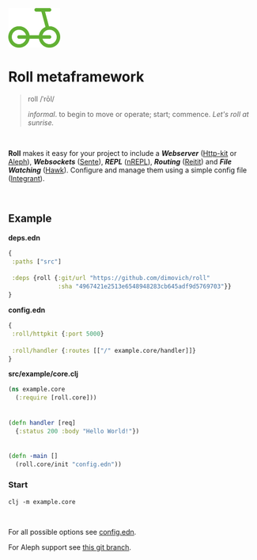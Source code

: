 <img height="80px" src="/resources/roll.png">

# Roll metaframework

>  roll   /ˈrōl/
>
>  _informal_. to begin to move or operate; start; commence.
>  _Let's roll at sunrise._

<br>

__Roll__ makes it easy for your project to include a ___Webserver___ ([Http-kit](http://www.http-kit.org/) or [Aleph](https://aleph.io/)), ___Websockets___ ([Sente](https://github.com/ptaoussanis/sente)), ___REPL___ ([nREPL](https://github.com/clojure-emacs/cider-nrepl)), ___Routing___ ([Reitit](https://github.com/metosin/reitit)) and ___File Watching___ ([Hawk](https://github.com/wkf/hawk)). Configure and manage them using a simple config file ([Integrant](https://github.com/weavejester/integrant)).

<br>

## Example

__deps.edn__

``` clojure
{
 :paths ["src"]

 :deps {roll {:git/url "https://github.com/dimovich/roll"
              :sha "4967421e2513e6548948283cb645adf9d5769703"}}
}
```



__config.edn__

```clojure
{
 :roll/httpkit {:port 5000}

 :roll/handler {:routes [["/" example.core/handler]]}
}
```



__src/example/core.clj__

``` clojure
(ns example.core
  (:require [roll.core]))


(defn handler [req]
  {:status 200 :body "Hello World!"})


(defn -main []
  (roll.core/init "config.edn"))
```



### Start

```
clj -m example.core
```


<br>

For all possible options see [config.edn](/config.edn).

For Aleph support see [this git branch](https://github.com/dimovich/roll/tree/aleph).
